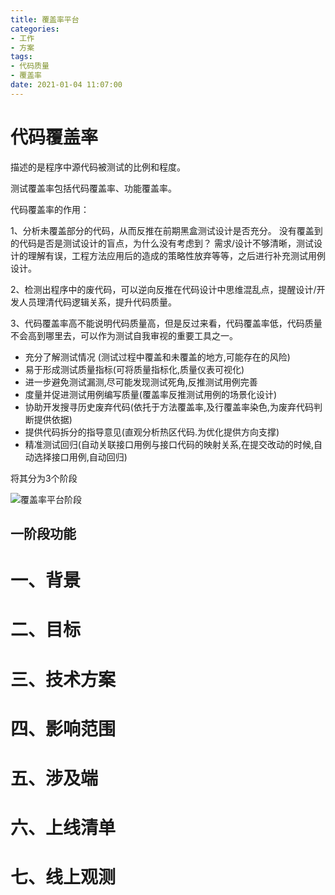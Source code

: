 ```yaml
---
title: 覆盖率平台
categories:
- 工作
- 方案
tags:
- 代码质量
- 覆盖率
date: 2021-01-04 11:07:00
---
```


# 代码覆盖率
描述的是程序中源代码被测试的比例和程度。

测试覆盖率包括代码覆盖率、功能覆盖率。

代码覆盖率的作用：

1、分析未覆盖部分的代码，从而反推在前期黑盒测试设计是否充分。
没有覆盖到的代码是否是测试设计的盲点，为什么没有考虑到？
需求/设计不够清晰，测试设计的理解有误，工程方法应用后的造成的策略性放弃等等，之后进行补充测试用例设计。

2、检测出程序中的废代码，可以逆向反推在代码设计中思维混乱点，提醒设计/开发人员理清代码逻辑关系，提升代码质量。

3、代码覆盖率高不能说明代码质量高，但是反过来看，代码覆盖率低，代码质量不会高到哪里去，可以作为测试自我审视的重要工具之一。


- 充分了解测试情况 (测试过程中覆盖和未覆盖的地方,可能存在的风险)
- 易于形成测试质量指标(可将质量指标化,质量仪表可视化)
- 进一步避免测试漏测,尽可能发现测试死角,反推测试用例完善
- 度量并促进测试用例编写质量(覆盖率反推测试用例的场景化设计)
- 协助开发搜寻历史废弃代码(依托于方法覆盖率,及行覆盖率染色,为废弃代码判断提供依据)
- 提供代码拆分的指导意见(直观分析热区代码.为优化提供方向支撑)
- 精准测试回归(自动关联接口用例与接口代码的映射关系,在提交改动的时候,自动选择接口用例,自动回归)

将其分为3个阶段

![覆盖率平台阶段](覆盖率平台阶段.png)

## 一阶段功能


# 一、背景

# 二、目标

# 三、技术方案

# 四、影响范围

# 五、涉及端

# 六、上线清单

# 七、线上观测